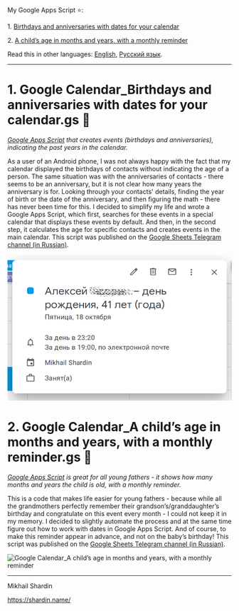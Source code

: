 My Google Apps Script :star::

1\. [Birthdays and anniversaries with dates for your calendar](https://github.com/empenoso/Google-Apps-Script/blob/master/README.md#1-google-calendar_birthdays-and-anniversaries-with-dates-for-your-calendargs-underage)

2\. [A child’s age in months and years, with a monthly reminder](https://github.com/empenoso/Google-Apps-Script/blob/master/README.md#2-google-calendar_a-childs-age-in-months-and-years-with-a-monthly-remindergs-baby)

Read this in other languages: [English](README.md), [Русский язык](README.ru.md).

_____________

# 1\. Google Calendar_Birthdays and anniversaries with dates for your calendar.gs :underage:
*[Google Apps Script](Google%20Calendar_Birthdays%20and%20anniversaries%20with%20dates%20for%20your%20calendar.gs) that creates events (birthdays and anniversaries), indicating the past years in the calendar.*

As a user of an Android phone, I was not always happy with the fact that my calendar displayed the birthdays of contacts without indicating the age of a person. The same situation was with the anniversaries of contacts - there seems to be an anniversary, but it is not clear how many years the anniversary is for. Looking through your contacts' details, finding the year of birth or the date of the anniversary, and then figuring the math - there has never been time for this. I decided to simplify my life and wrote a Google Apps Script, which first, searches for these events in a special calendar that displays these events by default. And then, in the second step, it calculates the age for specific contacts and creates events in the main calendar. This script was published on the [Google Sheets Telegram channel (in Russian)](https://t.me/google_sheets/365).

![Google Calendar_Birthdays and anniversaries with dates for your calendar](Google%20Calendar_Birthdays%20and%20anniversaries%20with%20dates%20for%20your%20calendar.png)

# 2\. Google Calendar_A child’s age in months and years, with a monthly reminder.gs :baby:
*[Google Apps Script](Google%20Calendar_A%20child’s%20age%20in%20months%20and%20years%2C%20with%20a%20monthly%20reminder.gs) is great for all young fathers - it shows how many months and years the child is old, with a monthly reminder.*

This is a code that makes life easier for young fathers - because while all the grandmothers perfectly remember their grandson’s/granddaughter’s birthday and congratulate on this event every month - I could not keep it in my memory. I decided to slightly automate the process and at the same time figure out how to work with dates in Google Apps Script. And of course, to make this reminder appear in advance, and not on the baby’s birthday! This script was published on the [Google Sheets Telegram channel (in Russian)](https://t.me/google_sheets/435).

![Google Calendar_A child’s age in months and years, with a monthly reminder](Google%20Calendar_A%20child’s%20age%20in%20months%20and%20years%2C%20with%20a%20monthly%20reminder.png)

________

Mikhail Shardin

https://shardin.name/
